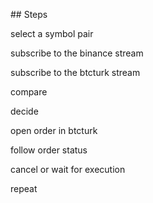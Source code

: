 ## Steps

select a symbol pair  

subscribe to the binance stream 

subscribe to the btcturk stream 

compare 

decide 

open order in btcturk 

follow order status 

cancel or wait for execution 

repeat 